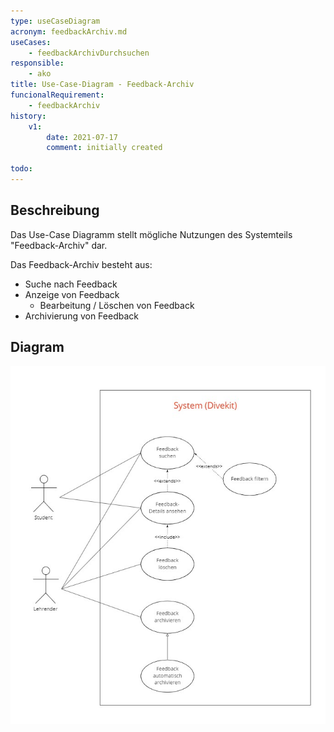 ```yaml
---
type: useCaseDiagram
acronym: feedbackArchiv.md
useCases:
    - feedbackArchivDurchsuchen
responsible: 
    - ako
title: Use-Case-Diagram - Feedback-Archiv
funcionalRequirement: 
    - feedbackArchiv
history:
    v1:
        date: 2021-07-17
        comment: initially created

todo:  
---
```


## Beschreibung

Das Use-Case Diagramm stellt mögliche Nutzungen des Systemteils "Feedback-Archiv" dar.

Das Feedback-Archiv besteht aus:
* Suche nach Feedback
* Anzeige von Feedback
  * Bearbeitung / Löschen von Feedback
* Archivierung von Feedback

## Diagram

![UseCaseFeedbackArchiv](./diagrams/UseCaseFeedbackArchiv.jpg)

